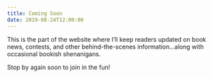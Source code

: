 ```yaml
---
title: Coming Soon
date: 2019-08-24T12:00:00
---
```


This is the part of the website where I’ll keep readers updated on book news, contests, and other behind-the-scenes information...along with occasional bookish shenanigans.

Stop by again soon to join in the fun!
